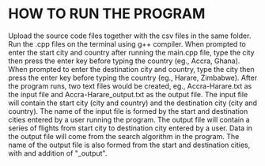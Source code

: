 # HOW TO RUN THE PROGRAM
Upload the source code files together with the csv files in the same folder.
Run the .cpp files on the terminal using g++ compiler.
When prompted to enter the start city and country after running the main.cpp file, type the city then press the enter key before typing the country (eg., Accra, Ghana). 
When prompted to enter the destination city and country, type the city then press the enter key before typing the country (eg., Harare, Zimbabwe).
After the program runs, two text files would be created, eg., Accra-Harare.txt as the input file and Accra-Harare_output.txt as the output file.
The input file will contain the start city (city and country) and the destination city (city and country). The name of the input file is formed by the start and destination cities entered by a user running the program. 
The output file will contain a series of flights from start city to destination city entered by a user. Data in the output file will come from the search algorithm in the program. The name of the output file is also formed from the start and destination cities, with and addition of "_output".
